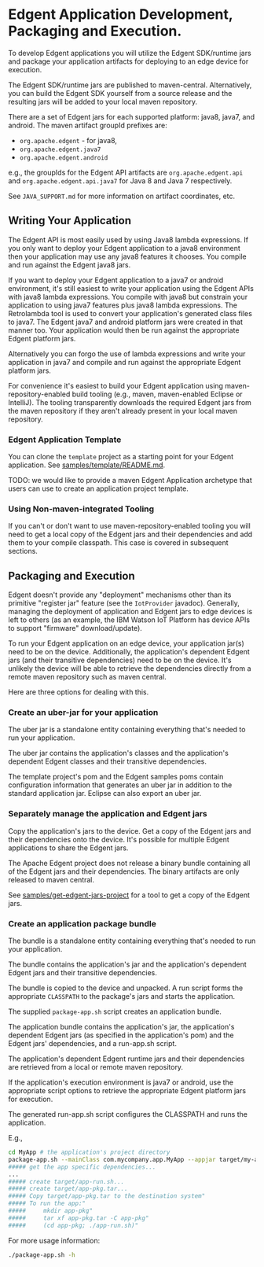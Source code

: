 <!--
  Licensed to the Apache Software Foundation (ASF) under one or more
  contributor license agreements.  See the NOTICE file distributed with
  this work for additional information regarding copyright ownership.
  The ASF licenses this file to You under the Apache License, Version 2.0
  (the "License"); you may not use this file except in compliance with
  the License.  You may obtain a copy of the License at

      http://www.apache.org/licenses/LICENSE-2.0

  Unless required by applicable law or agreed to in writing, software
  distributed under the License is distributed on an "AS IS" BASIS,
  WITHOUT WARRANTIES OR CONDITIONS OF ANY KIND, either express or implied.
  See the License for the specific language governing permissions and
  limitations under the License.
-->

# Edgent Application Development, Packaging and Execution.

To develop Edgent applications you will utilize the 
Edgent SDK/runtime jars and package your application
artifacts for deploying to an edge device for execution.

The Edgent SDK/runtime jars are published to maven-central.
Alternatively, you can build the Edgent SDK yourself from a source release
and the resulting jars will be added to your local maven repository.
  
There are a set of Edgent jars for each supported platform: java8, java7, and android.
The maven artifact groupId prefixes are:

- `org.apache.edgent`  - for java8,
- `org.apache.edgent.java7`
- `org.apache.edgent.android`

e.g., the groupIds for the Edgent API artifacts are
`org.apache.edgent.api` and  `org.apache.edgent.api.java7` for
Java 8 and Java 7 respectively.

See `JAVA_SUPPORT.md` for more information on artifact coordinates, etc.

## Writing Your Application

The Edgent API is most easily used by using Java8 lambda expressions.
If you only want to deploy your Edgent application to a java8 environment
then your application may use any java8 features it chooses.  You compile
and run against the Edgent java8 jars.

If you want to deploy your Edgent application to a java7 or android
environment, it's still easiest to write your application using the Edgent APIs
with java8 lambda expressions.  You compile with java8 but constrain 
your application to using java7 features plus java8 lambda expressions.
The Retrolambda tool is used to convert your application's generated 
class files to java7.
The Edgent java7 and android platform jars were created in that manner too.
Your application would then be run against the appropriate
Edgent platform jars. 

Alternatively you can forgo the use of lambda
expressions and write your application in java7 and compile
and run against the appropriate Edgent platform jars.

For convenience it's easiest to build your Edgent application using 
maven-repository-enabled build tooling (e.g., maven, maven-enabled
Eclipse or IntelliJ).  The tooling transparently downloads the 
required Edgent jars from the maven repository if they aren't
already present in your local maven repository.

### Edgent Application Template
 
You can clone the `template` project as a starting point for your
Edgent application. See [samples/template/README.md](template/README.md).

TODO: we would like to provide a maven Edgent Application archetype
that users can use to create an application project template.

### Using Non-maven-integrated Tooling

If you can't or don't want to use maven-repository-enabled tooling
you will need to get a local copy of the Edgent jars and their
dependencies and add them to your compile classpath.  This case
is covered in subsequent sections.

## Packaging and Execution

Edgent doesn't provide any "deployment" mechanisms other than its primitive
"register jar" feature (see the `IotProvider` javadoc).  Generally, managing
the deployment of application and Edgent jars to edge devices is left to 
others (as an example, the IBM Watson IoT Platform has device APIs to
support "firmware" download/update).

To run your Edgent application on an edge device, your application
jar(s) need to be on the device.  Additionally, the application's 
dependent Edgent jars (and their transitive dependencies) need to
be on the device.  It's unlikely the device will be able to retrieve
the dependencies directly from a remote maven repository such as
maven central.

Here are three options for dealing with this.

### Create an uber-jar for your application

The uber jar is a standalone entity containing
everything that's needed to run your application.

The uber jar contains the application's classes and
the application's dependent Edgent classes and their
transitive dependencies.

The template project's pom and
the Edgent samples poms contain configuration information
that generates an uber jar in addition to the standard
application jar.  Eclipse can also export an uber jar.

### Separately manage the application and Edgent jars

Copy the application's jars to the device.
Get a copy of the Edgent jars and their dependencies
onto the device. It's possible for multiple Edgent
applications to share the Edgent jars.

The Apache Edgent project does not release a
binary bundle containing all of the Edgent jars
and their dependencies.  The binary artifacts
are only released to maven central.

See [samples/get-edgent-jars-project](get-edgent-jars-project/README.md)
for a tool to get a copy of the Edgent jars.

### Create an application package bundle

The bundle is a standalone entity containing
everything that's needed to run your application.

The bundle contains the application's jar
and the application's dependent Edgent jars and their
transitive dependencies.
   
The bundle is copied to the device and unpacked.
A run script forms the appropriate `CLASSPATH`
to the package's jars and starts the application.

The supplied `package-app.sh` script creates an
application bundle.

The application bundle contains the application's jar,
the application's dependent Edgent jars (as specified in
the application's pom) and the Edgent jars' dependencies,
and a run-app.sh script.

The application's dependent Edgent runtime jars and 
their dependencies are retrieved from a local or remote
maven repository.

If the application's execution environment is
java7 or android, use the appropriate script options
to retrieve the appropriate Edgent platform jars for
execution.

The generated run-app.sh script configures the CLASSPATH
and runs the application.

E.g.,

``` sh
cd MyApp # the application's project directory
package-app.sh --mainClass com.mycompany.app.MyApp --appjar target/my-app-1.0-SNAPSHOT.jar
##### get the app specific dependencies...
...
##### create target/app-run.sh...
##### create target/app-pkg.tar...
##### Copy target/app-pkg.tar to the destination system"
##### To run the app:"
#####     mkdir app-pkg"
#####     tar xf app-pkg.tar -C app-pkg"
#####     (cd app-pkg; ./app-run.sh)"
```

For more usage information:

``` sh
./package-app.sh -h
```
